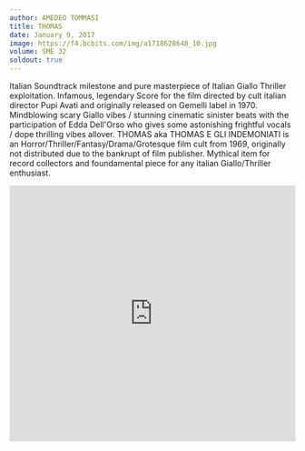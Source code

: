 ```yaml
---
author: AMEDEO TOMMASI
title: THOMAS
date: January 9, 2017
image: https://f4.bcbits.com/img/a1718628648_10.jpg
volume: SME 32
soldout: true
---
```


Italian Soundtrack milestone and pure masterpiece of Italian Giallo Thriller exploitation. Infamous, legendary Score for the film directed by cult italian director Pupi Avati and originally released on Gemelli label in 1970. Mindblowing scary Giallo vibes / stunning cinematic sinister beats with the participation of Edda Dell'Orso who gives some astonishing frightful vocals / dope thrilling vibes allover. THOMAS aka THOMAS E GLI INDEMONIATI is an Horror/Thriller/Fantasy/Drama/Grotesque film cult from 1969, originally not distributed due to the bankrupt of film publisher. Mythical item for record collectors and foundamental piece for any italian Giallo/Thriller enthusiast.

<iframe width="100%" height="450" scrolling="no" frameborder="no" src="https://w.soundcloud.com/player/?url=https%3A//api.soundcloud.com/tracks/287039261&amp;auto_play=false&amp;hide_related=false&amp;show_comments=true&amp;show_user=true&amp;show_reposts=false&amp;visual=true"></iframe>
